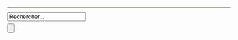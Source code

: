 <div style="border-top:1px solid #827152;width:100%;padding-bottom:20px;padding-top:5px;">
	<form action="/[!Lien!]" method="post">
		<div class="BlocMembres" style="padding-top:5px;">
			<div class="InputMac" style="width:200px">
				<input type="text" name="recherche" value="Rechercher..." onclick="this.value='';" style="width:177px;"/>
			</div>
		</div>
		<div class="BlocMembres" style="padding-top:5px;">
			<input type="submit" name="CONNEXION" value="" class="Connexion" />
		</div>
		<div class="Clear"></div>
	</form>
</div>
